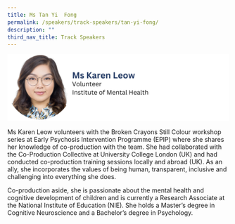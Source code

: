 ```yaml
---
title: Ms Tan Yi  Fong
permalink: /speakers/track-speakers/tan-yi-fong/
description: ""
third_nav_title: Track Speakers
---
```

<div style="display: flex; flex-wrap: wrap;">
  <div style="flex-basis: 100%; max-width: 100%;">
    <img alt="track speakers 1" src="/images/SpeakersPhoto/karenleow.png">
  </div>
	</div>
	
Ms Karen Leow volunteers with the Broken Crayons Still Colour workshop series at Early Psychosis Intervention Programme (EPIP) where she shares her knowledge of co-production with the team. She had collaborated with the Co-Production Collective at University College London (UK) and had conducted co-production training sessions locally and abroad (UK). As an ally, she incorporates the values of being human, transparent, inclusive and challenging into everything she does. 
	
Co-production aside, she is passionate about the mental health and cognitive development of children and is currently a Research Associate at the National Institute of Education (NIE). She holds a Master’s degree in Cognitive Neuroscience and a Bachelor’s degree in Psychology.
